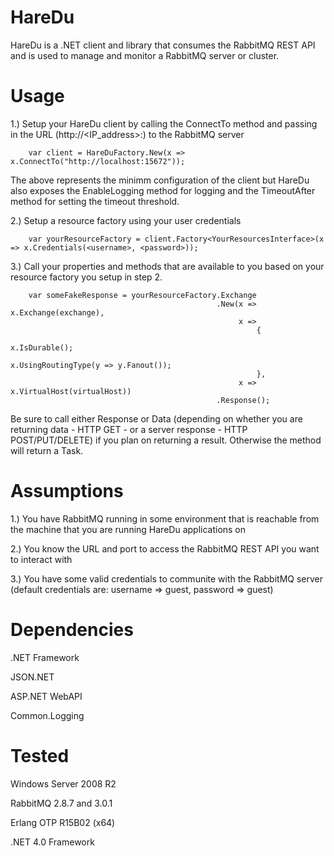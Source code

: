 HareDu
======
HareDu is a .NET client and library that consumes the RabbitMQ REST API and is used to manage and monitor a RabbitMQ server or cluster.


Usage
=====
1.) Setup your HareDu client by calling the ConnectTo method and passing in the URL (http://<IP_address>:<port>) to the RabbitMQ server

		var client = HareDuFactory.New(x => x.ConnectTo("http://localhost:15672"));

The above represents the minimm configuration of the client but HareDu also exposes the EnableLogging method for logging and the TimeoutAfter method for setting the timeout threshold.

2.) Setup a resource factory using your user credentials

		var yourResourceFactory = client.Factory<YourResourcesInterface>(x => x.Credentials(<username>, <password>));

3.) Call your properties and methods that are available to you based on your resource factory you setup in step 2.

        var someFakeResponse = yourResourceFactory.Exchange
                                                  .New(x => x.Exchange(exchange),
                                                       x =>
                                                           {
                                                               x.IsDurable();
                                                               x.UsingRoutingType(y => y.Fanout());
                                                           },
                                                       x => x.VirtualHost(virtualHost))
                                                  .Response();

Be sure to call either Response or Data (depending on whether you are returning data - HTTP GET - or a server response - HTTP POST/PUT/DELETE) if you plan on returning a result. Otherwise the method will return a Task<T>.


Assumptions
===========
1.) You have RabbitMQ running in some environment that is reachable from the machine that you are running HareDu applications on

2.) You know the URL and port to access the RabbitMQ REST API you want to interact with

3.) You have some valid credentials to communite with the RabbitMQ server (default credentials are: username => guest, password => guest)


Dependencies
============
.NET Framework

JSON.NET

ASP.NET WebAPI

Common.Logging


Tested
======
Windows Server 2008 R2

RabbitMQ 2.8.7 and 3.0.1

Erlang OTP R15B02 (x64)

.NET 4.0 Framework

